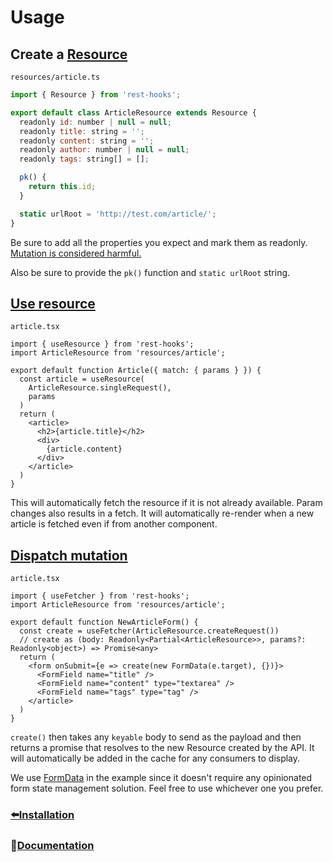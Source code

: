 # Usage

## Create a [Resource](../api/Resource.md)

`resources/article.ts`
```javascript
import { Resource } from 'rest-hooks';

export default class ArticleResource extends Resource {
  readonly id: number | null = null;
  readonly title: string = '';
  readonly content: string = '';
  readonly author: number | null = null;
  readonly tags: string[] = [];

  pk() {
    return this.id;
  }

  static urlRoot = 'http://test.com/article/';
}
```

Be sure to add all the properties you expect and mark them as readonly. [Mutation is considered harmful.](../guides/immutability.md)

Also be sure to provide the `pk()` function and `static urlRoot` string.

## [Use resource](../api/useResource.md)

`article.tsx`
```tsx
import { useResource } from 'rest-hooks';
import ArticleResource from 'resources/article';

export default function Article({ match: { params } }) {
  const article = useResource(
    ArticleResource.singleRequest(),
    params
  )
  return (
    <article>
      <h2>{article.title}</h2>
      <div>
        {article.content}
      </div>
    </article>
  )
}
```

This will automatically fetch the resource if it is not already available. Param changes also results
in a fetch. It will automatically re-render when a new article is fetched even if from another component.


## [Dispatch mutation](../api/useFetcher.md)

`article.tsx`
```tsx
import { useFetcher } from 'rest-hooks';
import ArticleResource from 'resources/article';

export default function NewArticleForm() {
  const create = useFetcher(ArticleResource.createRequest())
  // create as (body: Readonly<Partial<ArticleResource>>, params?: Readonly<object>) => Promise<any>
  return (
    <form onSubmit={e => create(new FormData(e.target), {})}>
      <FormField name="title" />
      <FormField name="content" type="textarea" />
      <FormField name="tags" type="tag" />
    </article>
  )
}
```

`create()` then takes any `keyable` body to send as the payload and then returns a promise that
resolves to the new Resource created by the API. It will automatically be added in the cache for any consumers to display.

We use [FormData](https://developer.mozilla.org/en-US/docs/Web/API/FormData/FormData) in
the example since it doesn't require any opinionated form state management solution.
Feel free to use whichever one you prefer.

### [⬅️Installation](./installation.md)
### 📖[Documentation](..)
